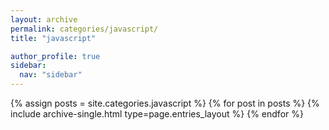 ```yaml
---
layout: archive
permalink: categories/javascript/
title: "javascript"

author_profile: true
sidebar:
  nav: "sidebar"
---
```

{% assign posts = site.categories.javascript %}
{% for post in posts %} {% include archive-single.html type=page.entries_layout %} {% endfor %}
